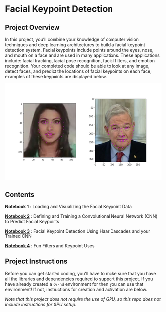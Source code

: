 [//]: # (Image References)

[image1]: ./images/key_pts_example.png "Facial Keypoint Detection"

# Facial Keypoint Detection

## Project Overview

In this project, you’ll combine your knowledge of computer vision techniques and deep learning architectures to build a facial keypoint detection system. Facial keypoints include points around the eyes, nose, and mouth on a face and are used in many applications. These applications include: facial tracking, facial pose recognition, facial filters, and emotion recognition. Your completed code should be able to look at any image, detect faces, and predict the locations of facial keypoints on each face; examples of these keypoints are displayed below.

![Facial Keypoint Detection][image1]

## Contents

__Notebook 1__ : Loading and Visualizing the Facial Keypoint Data

[__Notebook 2__](./2.%20Define%20the%20Network%20Architecture.ipynb) : Defining and Training a Convolutional Neural Network (CNN) to Predict Facial Keypoints

[__Notebook 3__](./3.%20Facial%20Keypoint%20Detection%2C%20Complete%20Pipeline.ipynb) : Facial Keypoint Detection Using Haar Cascades and your Trained CNN

[__Notebook 4__](./4.%20Fun%20with%20Keypoints.ipynb) : Fun Filters and Keypoint Uses

## Project Instructions

Before you can get started coding, you'll have to make sure that you have all the libraries and dependencies required to support this project. If you have already created a `cv-nd` environment for  then you can use that environment! If not, instructions for creation and activation are below.

*Note that this project does not require the use of GPU, so this repo does not include instructions for GPU setup.*



